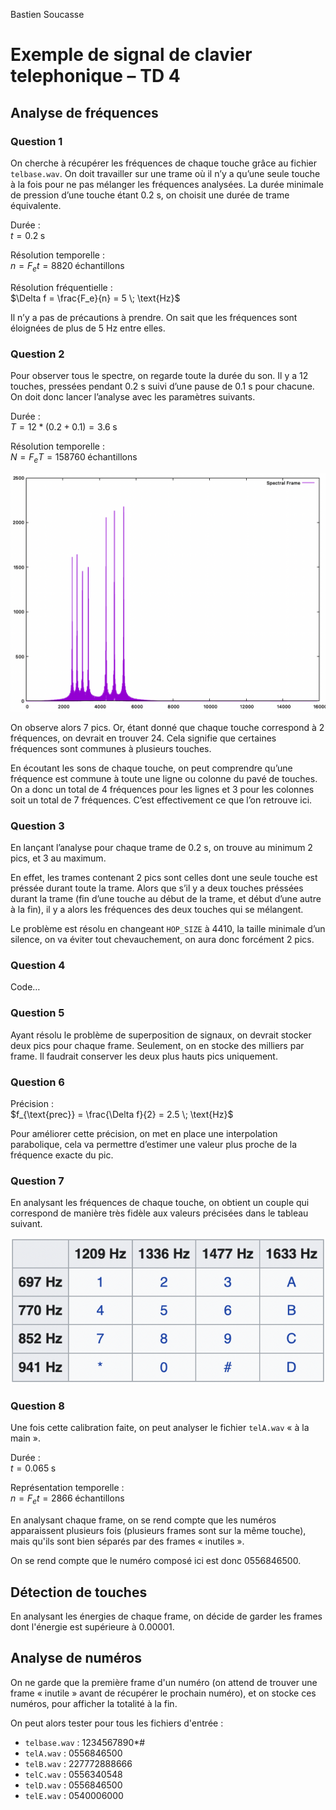 Bastien Soucasse

# Exemple de signal de clavier telephonique – TD 4

## Analyse de fréquences

### Question 1

On cherche à récupérer les fréquences de chaque touche grâce au fichier `telbase.wav`. On doit travailler sur une trame où il n’y a qu’une seule touche à la fois pour ne pas mélanger les fréquences analysées. La durée minimale de pression d’une touche étant 0.2 s, on choisit une durée de trame équivalente.

Durée :\
$t = 0.2 \; \text{s}$

Résolution temporelle :\
$n = F_e t = 8820 \; \text{échantillons}$

Résolution fréquentielle :\
$\Delta f = \frac{F_e}{n} = 5 \; \text{Hz}$

Il n’y a pas de précautions à prendre. On sait que les fréquences sont éloignées de plus de 5 Hz entre elles.

### Question 2

Pour observer tous le spectre, on regarde toute la durée du son. Il y a 12 touches, pressées pendant 0.2 s suivi d’une pause de 0.1 s pour chacune. On doit donc lancer l’analyse avec les paramètres suivants.

Durée :\
$T = 12 * (0.2 + 0.1) = 3.6 \; \text{s}$

Résolution temporelle :\
$N = F_e T = 158760 \; \text{échantillons}$

![Spectre du signal complet](full_signal_spectrum.png)

On observe alors 7 pics. Or, étant donné que chaque touche correspond à 2 fréquences, on devrait en trouver 24. Cela signifie que certaines fréquences sont communes à plusieurs touches.

En écoutant les sons de chaque touche, on peut comprendre qu’une fréquence est commune à toute une ligne ou colonne du pavé de touches. On a donc un total de 4 fréquences pour les lignes et 3 pour les colonnes soit un total de 7 fréquences. C’est effectivement ce que l’on retrouve ici.

### Question 3

En lançant l’analyse pour chaque trame de 0.2 s, on trouve au minimum 2 pics, et 3 au maximum.

En effet, les trames contenant 2 pics sont celles dont une seule touche est préssée durant toute la trame. Alors que s’il y a deux touches préssées durant la trame (fin d’une touche au début de la trame, et début d’une autre à la fin), il y a alors les fréquences des deux touches qui se mélangent.

Le problème est résolu en changeant `HOP_SIZE` à 4410, la taille minimale d’un silence, on va éviter tout chevauchement, on aura donc forcément 2 pics.

### Question 4

Code…

### Question 5

Ayant résolu le problème de superposition de signaux, on devrait stocker deux pics pour chaque frame. Seulement, on en stocke des milliers par frame. Il faudrait conserver les deux plus hauts pics uniquement.

### Question 6

Précision :\
$f_{\text{prec}} = \frac{\Delta f}{2} = 2.5 \; \text{Hz}$

Pour améliorer cette précision, on met en place une interpolation parabolique, cela va permettre d’estimer une valeur plus proche de la fréquence exacte du pic.

### Question 7

En analysant les fréquences de chaque touche, on obtient un couple qui correspond de manière très fidèle aux valeurs précisées dans le tableau suivant.

![Fréquences par touche](key_frequencies.png)

### Question 8

Une fois cette calibration faite, on peut analyser le fichier `telA.wav` « à la main ».

Durée :\
$t = 0.065 \; \text{s}$

Représentation temporelle :\
$n = F_e t = 2866 \; \text{échantillons}$

En analysant chaque frame, on se rend compte que les numéros apparaissent plusieurs fois (plusieurs frames sont sur la même touche), mais qu'ils sont bien séparés par des frames « inutiles ».

On se rend compte que le numéro composé ici est donc 0556846500.

## Détection de touches

En analysant les énergies de chaque frame, on décide de garder les frames dont l'énergie est supérieure à 0.00001.

## Analyse de numéros

On ne garde que la première frame d'un numéro (on attend de trouver une frame « inutile » avant de récupérer le prochain numéro), et on stocke ces numéros, pour afficher la totalité à la fin.

On peut alors tester pour tous les fichiers d'entrée :
- `telbase.wav` : 1234567890*#
- `telA.wav` : 0556846500
- `telB.wav` : 227772888666
- `telC.wav` : 0556340548
- `telD.wav` : 0556846500
- `telE.wav` : 0540006000
